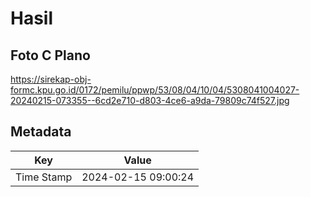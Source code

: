 # Hasil

## Foto C Plano

https://sirekap-obj-formc.kpu.go.id/0172/pemilu/ppwp/53/08/04/10/04/5308041004027-20240215-073355--6cd2e710-d803-4ce6-a9da-79809c74f527.jpg


## Metadata

| Key        | Value               |
| ---------- | ------------------- |
| Time Stamp | 2024-02-15 09:00:24 |



